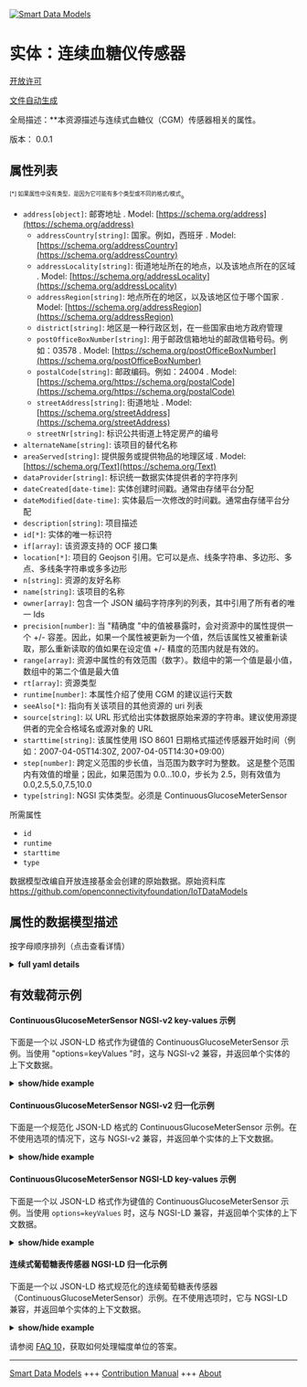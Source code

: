 <!-- 10-Header -->    
[![Smart Data Models](https://smartdatamodels.org/wp-content/uploads/2022/01/SmartDataModels_logo.png "Logo")](https://smartdatamodels.org)    
实体：连续血糖仪传感器    
===========<!-- /10-Header -->    
<!-- 15-License -->    
[开放许可](https://github.com/smart-data-models//dataModel.OCF/blob/master/ContinuousGlucoseMeterSensor/LICENSE.md)    
[文件自动生成](https://docs.google.com/presentation/d/e/2PACX-1vTs-Ng5dIAwkg91oTTUdt8ua7woBXhPnwavZ0FxgR8BsAI_Ek3C5q97Nd94HS8KhP-r_quD4H0fgyt3/pub?start=false&loop=false&delayms=3000#slide=id.gb715ace035_0_60)    
<!-- /15-License -->    
<!-- 20-Description -->    
全局描述：**本资源描述与连续式血糖仪（CGM）传感器相关的属性。    
版本： 0.0.1    
<!-- /20-Description -->    
<!-- 30-PropertiesList -->    
## 属性列表    
<sup><sub>[*] 如果属性中没有类型，是因为它可能有多个类型或不同的格式/模式</sub></sup>。    
- `address[object]`: 邮寄地址  . Model: [https://schema.org/address](https://schema.org/address)	- `addressCountry[string]`: 国家。例如，西班牙  . Model: [https://schema.org/addressCountry](https://schema.org/addressCountry)    
	- `addressLocality[string]`: 街道地址所在的地点，以及该地点所在的区域  . Model: [https://schema.org/addressLocality](https://schema.org/addressLocality)    
	- `addressRegion[string]`: 地点所在的地区，以及该地区位于哪个国家  . Model: [https://schema.org/addressRegion](https://schema.org/addressRegion)    
	- `district[string]`: 地区是一种行政区划，在一些国家由地方政府管理      
	- `postOfficeBoxNumber[string]`: 用于邮政信箱地址的邮政信箱号码。例如：03578  . Model: [https://schema.org/postOfficeBoxNumber](https://schema.org/postOfficeBoxNumber)    
	- `postalCode[string]`: 邮政编码。例如：24004  . Model: [https://schema.org/https://schema.org/postalCode](https://schema.org/https://schema.org/postalCode)    
	- `streetAddress[string]`: 街道地址  . Model: [https://schema.org/streetAddress](https://schema.org/streetAddress)    
	- `streetNr[string]`: 标识公共街道上特定房产的编号      
- `alternateName[string]`: 该项目的替代名称  - `areaServed[string]`: 提供服务或提供物品的地理区域  . Model: [https://schema.org/Text](https://schema.org/Text)- `dataProvider[string]`: 标识统一数据实体提供者的字符序列  - `dateCreated[date-time]`: 实体创建时间戳。通常由存储平台分配  - `dateModified[date-time]`: 实体最后一次修改的时间戳。通常由存储平台分配  - `description[string]`: 项目描述  - `id[*]`: 实体的唯一标识符  - `if[array]`: 该资源支持的 OCF 接口集  - `location[*]`: 项目的 Geojson 引用。它可以是点、线条字符串、多边形、多点、多线条字符串或多多边形  - `n[string]`: 资源的友好名称  - `name[string]`: 该项目的名称  - `owner[array]`: 包含一个 JSON 编码字符序列的列表，其中引用了所有者的唯一 Ids  - `precision[number]`: 当 "精确度 "中的值被暴露时，会对资源中的属性提供一个 +/- 容差。因此，如果一个属性被更新为一个值，然后该属性又被重新读取，那么重新读取的值如果在设定值 +/- 精度的范围内就是有效的。  - `range[array]`: 资源中属性的有效范围（数字）。数组中的第一个值是最小值，数组中的第二个值是最大值  - `rt[array]`: 资源类型  - `runtime[number]`: 本属性介绍了使用 CGM 的建议运行天数  - `seeAlso[*]`: 指向有关该项目的其他资源的 uri 列表  - `source[string]`: 以 URL 形式给出实体数据原始来源的字符串。建议使用源提供者的完全合格域名或源对象的 URL  - `starttime[string]`: 该属性使用 ISO 8601 日期格式描述传感器开始时间（例如：2007-04-05T14:30Z, 2007-04-05T14:30+09:00）  - `step[number]`: 跨定义范围的步长值，当范围为数字时为整数。  这是整个范围内有效值的增量；因此，如果范围为 0.0...10.0，步长为 2.5，则有效值为 0.0,2.5,5.0,7.5,10.0  - `type[string]`: NGSI 实体类型。必须是 ContinuousGlucoseMeterSensor  <!-- /30-PropertiesList -->    
<!-- 35-RequiredProperties -->    
所需属性    
- `id`  - `runtime`  - `starttime`  - `type`  <!-- /35-RequiredProperties -->    
<!-- 40-RequiredProperties -->    
数据模型改编自开放连接基金会创建的原始数据。原始资料库 https://github.com/openconnectivityfoundation/IoTDataModels    
<!-- /40-RequiredProperties -->    
<!-- 50-DataModelHeader -->    
## 属性的数据模型描述    
按字母顺序排列（点击查看详情）    
<!-- /50-DataModelHeader -->    
<!-- 60-ModelYaml -->    
<details><summary><strong>full yaml details</strong></summary>      
```yaml    
ContinuousGlucoseMeterSensor:      
  description: This Resource describes the Properties associated with Sensor for Continuous Glucose Meter (CGM).      
  properties:      
    address:      
      description: The mailing address      
      properties:      
        addressCountry:      
          description: 'The country. For example, Spain'      
          type: string      
          x-ngsi:      
            model: https://schema.org/addressCountry      
            type: Property      
        addressLocality:      
          description: 'The locality in which the street address is, and which is in the region'      
          type: string      
          x-ngsi:      
            model: https://schema.org/addressLocality      
            type: Property      
        addressRegion:      
          description: 'The region in which the locality is, and which is in the country'      
          type: string      
          x-ngsi:      
            model: https://schema.org/addressRegion      
            type: Property      
        district:      
          description: 'A district is a type of administrative division that, in some countries, is managed by the local government'      
          type: string      
          x-ngsi:      
            type: Property      
        postOfficeBoxNumber:      
          description: 'The post office box number for PO box addresses. For example, 03578'      
          type: string      
          x-ngsi:      
            model: https://schema.org/postOfficeBoxNumber      
            type: Property      
        postalCode:      
          description: 'The postal code. For example, 24004'      
          type: string      
          x-ngsi:      
            model: https://schema.org/https://schema.org/postalCode      
            type: Property      
        streetAddress:      
          description: The street address      
          type: string      
          x-ngsi:      
            model: https://schema.org/streetAddress      
            type: Property      
        streetNr:      
          description: Number identifying a specific property on a public street      
          type: string      
          x-ngsi:      
            type: Property      
      type: object      
      x-ngsi:      
        model: https://schema.org/address      
        type: Property      
    alternateName:      
      description: An alternative name for this item      
      type: string      
      x-ngsi:      
        type: Property      
    areaServed:      
      description: The geographic area where a service or offered item is provided      
      type: string      
      x-ngsi:      
        model: https://schema.org/Text      
        type: Property      
    dataProvider:      
      description: A sequence of characters identifying the provider of the harmonised data entity      
      type: string      
      x-ngsi:      
        type: Property      
    dateCreated:      
      description: Entity creation timestamp. This will usually be allocated by the storage platform      
      format: date-time      
      type: string      
      x-ngsi:      
        type: Property      
    dateModified:      
      description: Timestamp of the last modification of the entity. This will usually be allocated by the storage platform      
      format: date-time      
      type: string      
      x-ngsi:      
        type: Property      
    description:      
      description: A description of this item      
      type: string      
      x-ngsi:      
        type: Property      
    id:      
      anyOf:      
        - description: Identifier format of any NGSI entity      
          maxLength: 256      
          minLength: 1      
          pattern: ^[\w\-\.\{\}\$\+\*\[\]`|~^@!,:\\]+$      
          type: string      
          x-ngsi:      
            type: Property      
        - description: Identifier format of any NGSI entity      
          format: uri      
          type: string      
          x-ngsi:      
            type: Property      
      description: Unique identifier of the entity      
      x-ngsi:      
        type: Property      
    if:      
      description: The OCF Interface set supported by this Resource      
      items:      
        enum:      
          - oic.if.s      
          - oic.if.baseline      
        type: string      
      minItems: 1      
      readOnly: true      
      type: array      
      uniqueItems: true      
      x-ngsi:      
        type: Property      
    location:      
      description: 'Geojson reference to the item. It can be Point, LineString, Polygon, MultiPoint, MultiLineString or MultiPolygon'      
      oneOf:      
        - description: Geojson reference to the item. Point      
          properties:      
            bbox:      
              items:      
                type: number      
              minItems: 4      
              type: array      
            coordinates:      
              items:      
                type: number      
              minItems: 2      
              type: array      
            type:      
              enum:      
                - Point      
              type: string      
          required:      
            - type      
            - coordinates      
          title: GeoJSON Point      
          type: object      
          x-ngsi:      
            type: GeoProperty      
        - description: Geojson reference to the item. LineString      
          properties:      
            bbox:      
              items:      
                type: number      
              minItems: 4      
              type: array      
            coordinates:      
              items:      
                items:      
                  type: number      
                minItems: 2      
                type: array      
              minItems: 2      
              type: array      
            type:      
              enum:      
                - LineString      
              type: string      
          required:      
            - type      
            - coordinates      
          title: GeoJSON LineString      
          type: object      
          x-ngsi:      
            type: GeoProperty      
        - description: Geojson reference to the item. Polygon      
          properties:      
            bbox:      
              items:      
                type: number      
              minItems: 4      
              type: array      
            coordinates:      
              items:      
                items:      
                  items:      
                    type: number      
                  minItems: 2      
                  type: array      
                minItems: 4      
                type: array      
              type: array      
            type:      
              enum:      
                - Polygon      
              type: string      
          required:      
            - type      
            - coordinates      
          title: GeoJSON Polygon      
          type: object      
          x-ngsi:      
            type: GeoProperty      
        - description: Geojson reference to the item. MultiPoint      
          properties:      
            bbox:      
              items:      
                type: number      
              minItems: 4      
              type: array      
            coordinates:      
              items:      
                items:      
                  type: number      
                minItems: 2      
                type: array      
              type: array      
            type:      
              enum:      
                - MultiPoint      
              type: string      
          required:      
            - type      
            - coordinates      
          title: GeoJSON MultiPoint      
          type: object      
          x-ngsi:      
            type: GeoProperty      
        - description: Geojson reference to the item. MultiLineString      
          properties:      
            bbox:      
              items:      
                type: number      
              minItems: 4      
              type: array      
            coordinates:      
              items:      
                items:      
                  items:      
                    type: number      
                  minItems: 2      
                  type: array      
                minItems: 2      
                type: array      
              type: array      
            type:      
              enum:      
                - MultiLineString      
              type: string      
          required:      
            - type      
            - coordinates      
          title: GeoJSON MultiLineString      
          type: object      
          x-ngsi:      
            type: GeoProperty      
        - description: Geojson reference to the item. MultiLineString      
          properties:      
            bbox:      
              items:      
                type: number      
              minItems: 4      
              type: array      
            coordinates:      
              items:      
                items:      
                  items:      
                    items:      
                      type: number      
                    minItems: 2      
                    type: array      
                  minItems: 4      
                  type: array      
                type: array      
              type: array      
            type:      
              enum:      
                - MultiPolygon      
              type: string      
          required:      
            - type      
            - coordinates      
          title: GeoJSON MultiPolygon      
          type: object      
          x-ngsi:      
            type: GeoProperty      
      x-ngsi:      
        type: GeoProperty      
    n:      
      description: Friendly name of the Resource      
      maxLength: 64      
      readOnly: true      
      type: string      
      x-ngsi:      
        type: Property      
    name:      
      description: The name of this item      
      type: string      
      x-ngsi:      
        type: Property      
    owner:      
      description: A List containing a JSON encoded sequence of characters referencing the unique Ids of the owner(s)      
      items:      
        anyOf:      
          - description: Identifier format of any NGSI entity      
            maxLength: 256      
            minLength: 1      
            pattern: ^[\w\-\.\{\}\$\+\*\[\]`|~^@!,:\\]+$      
            type: string      
            x-ngsi:      
              type: Property      
          - description: Identifier format of any NGSI entity      
            format: uri      
            type: string      
            x-ngsi:      
              type: Property      
        description: Unique identifier of the entity      
        x-ngsi:      
          type: Property      
      type: array      
      x-ngsi:      
        type: Property      
    precision:      
      description: 'When exposed the value in ''precision'' provides a +/- tolerance against the Properties in the Resource. Thus if a Property is UPDATED to a value and that Property then RETRIEVED, the RETRIEVED value is valid if in the range of the set value +/- precision'      
      readOnly: true      
      type: number      
      x-ngsi:      
        type: Property      
    range:      
      description: 'The valid range for the Property in the Resource as a number. The first value in the array is the minimum value, the second value in the array is the maximum value'      
      items:      
        type: number      
      maxItems: 2      
      minItems: 2      
      readOnly: true      
      type: array      
      x-ngsi:      
        type: Property      
    rt:      
      description: The Resource Type      
      items:      
        enum:      
          - oic.r.cgm.sensor      
        type: string      
      minItems: 1      
      readOnly: true      
      type: array      
      uniqueItems: true      
      x-ngsi:      
        type: Property      
    runtime:      
      description: This Property describes the recommended runtime days using CGM      
      minimum: 0.0      
      readOnly: true      
      type: number      
      x-ngsi:      
        type: Property      
    seeAlso:      
      description: list of uri pointing to additional resources about the item      
      oneOf:      
        - items:      
            format: uri      
            type: string      
          minItems: 1      
          type: array      
        - format: uri      
          type: string      
      x-ngsi:      
        type: Property      
    source:      
      description: 'A sequence of characters giving the original source of the entity data as a URL. Recommended to be the fully qualified domain name of the source provider, or the URL to the source object'      
      type: string      
      x-ngsi:      
        type: Property      
    starttime:      
      description: 'This Property describes the Sensor start time using ISO 8601 datetime format (e.g: 2007-04-05T14:30Z, 2007-04-05T14:30+09:00)'      
      readOnly: true      
      type: string      
      x-ngsi:      
        type: Property      
    step:      
      description: 'Step value across the defined range an integer when the range is a number.  This is the increment for valid values across the range; so if range is 0.0..10.0 and step is 2.5 then valid values are 0.0,2.5,5.0,7.5,10.0'      
      readOnly: true      
      type: number      
      x-ngsi:      
        type: Property      
    type:      
      description: NGSI entity type. It has to be ContinuousGlucoseMeterSensor      
      enum:      
        - ContinuousGlucoseMeterSensor      
      type: string      
      x-ngsi:      
        type: Property      
  required:      
    - starttime      
    - runtime      
    - id      
    - type      
  type: object      
  x-derived-from: https://raw.githubusercontent.com/openconnectivityfoundation/IoTDataModels/master/ContinuousGlucoseMeterSensor.swagger.json      
  x-disclaimer: 'Redistribution and use in source and binary forms, with or without modification, are permitted  provided that the license conditions are met. Copyleft (c) 2022 Contributors to Smart Data Models Program'      
  x-license-url: https://github.com/smart-data-models/dataModel.OCF/blob/master/ContinuousGlucoseMeterSensor/LICENSE.md      
  x-model-schema: https://smart-data-models.github.io/dataModel.OCF/ContinuousGlucoseMeterSensor/schema.json      
  x-model-tags: OCF      
  x-version: 0.0.1      
```    
</details>      
<!-- /60-ModelYaml -->    
<!-- 70-MiddleNotes -->    
<!-- /70-MiddleNotes -->    
<!-- 80-Examples -->    
## 有效载荷示例    
#### ContinuousGlucoseMeterSensor NGSI-v2 key-values 示例    
下面是一个以 JSON-LD 格式作为键值的 ContinuousGlucoseMeterSensor 示例。当使用 "options=keyValues "时，这与 NGSI-v2 兼容，并返回单个实体的上下文数据。    
<details><summary><strong>show/hide example</strong></summary>      
```json  
{  
  "id": "urn:ngsi-ld:ContinuousGlucoseMeterSensor:id:VMKL:33852976",  
  "dateCreated": "2023-10-19T16:11:52Z",  
  "dateModified": "1983-06-12T17:45:55Z",  
  "source": "Parent chance account to explain join shoulder. Clos",  
  "name": "Expert relationship important group. Spring order chair thought message. Article thing grow management very.",  
  "alternateName": "Sit mention fly above put. Bill glass win prevent less network always.",  
  "description": "Light record reason open. People generation large those technology. Represent process open down since long practice.",  
  "dataProvider": "Ability room around",  
  "owner": [  
    "urn:ngsi-ld:ContinuousGlucoseMeterSensor:items:OTAY:98259767",  
    "urn:ngsi-ld:ContinuousGlucoseMeterSensor:items:SRXB:50094831"  
  ],  
  "seeAlso": [  
    "urn:ngsi-ld:ContinuousGlucoseMeterSensor:items:YHNC:24340465"  
  ],  
  "location": {  
    "type": "Point",  
    "coordinates": [  
      30.97083,  
      138.893906  
    ]  
  },  
  "address": {  
    "streetAddress": "Indicate adult per gun something. Simply grow of good.",  
    "addressLocality": "Inde",  
    "addressRegion": "With our truth also small. Listen act nearly child available project small. Evening test dream size.",  
    "addressCountry": "Special TV put national baby hit organization. Hotel national wall despite truth kitchen spend.",  
    "postalCode": "Minute reduce success easy.",  
    "postOfficeBoxNumber": "Dinner push blood if.",  
    "streetNr": "Her both challenge over. Meeting enjoy else certa",  
    "district": "Military letter result whatever no this. Top really father professional environmental language."  
  },  
  "areaServed": "Street former concern use",  
  "starttime": "New accept throw within. Music region worry. Source far officer. Lose air site instead.",  
  "runtime": 985.3,  
  "rt": [  
    "oic.r.cgm.sensor"  
  ],  
  "n": "Others response contain usually mouth",  
  "if": [  
    "oic.if.baseline"  
  ],  
  "range": [  
    807.7,  
    294.6  
  ],  
  "step": 461.9,  
  "precision": 363.5,  
  "type": "ContinuousGlucoseMeterSensor"  
}  
```  
</details>    
#### ContinuousGlucoseMeterSensor NGSI-v2 归一化示例    
下面是一个规范化 JSON-LD 格式的 ContinuousGlucoseMeterSensor 示例。在不使用选项的情况下，这与 NGSI-v2 兼容，并返回单个实体的上下文数据。    
<details><summary><strong>show/hide example</strong></summary>      
```json  
{  
  "id": "urn:ngsi-ld:ContinuousGlucoseMeterSensor:id:VMKL:33852976",  
  "dateCreated": {  
    "type": "DateTime",  
    "value": "2023-10-19T16:11:52Z"  
  },  
  "dateModified": {  
    "type": "DateTime",  
    "value": "1983-06-12T17:45:55Z"  
  },  
  "source": {  
    "type": "Text",  
    "value": "Parent chance account to explain join shoulder. Clos"  
  },  
  "name": {  
    "type": "Text",  
    "value": "Expert relationship important group. Spring order chair thought message. Article thing grow management very."  
  },  
  "alternateName": {  
    "type": "Text",  
    "value": "Sit mention fly above put. Bill glass win prevent less network always."  
  },  
  "description": {  
    "type": "Text",  
    "value": "Light record reason open. People generation large those technology. Represent process open down since long practice."  
  },  
  "dataProvider": {  
    "type": "Text",  
    "value": "Ability room around"  
  },  
  "owner": {  
    "type": "StructuredValue",  
    "value": [  
      "urn:ngsi-ld:ContinuousGlucoseMeterSensor:items:OTAY:98259767",  
      "urn:ngsi-ld:ContinuousGlucoseMeterSensor:items:SRXB:50094831"  
    ]  
  },  
  "seeAlso": {  
    "type": "StructuredValue",  
    "value": [  
      "urn:ngsi-ld:ContinuousGlucoseMeterSensor:items:YHNC:24340465"  
    ]  
  },  
  "location": {  
    "type": "geo:json",  
    "value": {  
      "type": "Point",  
      "coordinates": [  
        30.97083,  
        138.893906  
      ]  
    }  
  },  
  "address": {  
    "type": "StructuredValue",  
    "value": {  
      "streetAddress": "Indicate adult per gun something. Simply grow of good.",  
      "addressLocality": "Inde",  
      "addressRegion": "With our truth also small. Listen act nearly child available project small. Evening test dream size.",  
      "addressCountry": "Special TV put national baby hit organization. Hotel national wall despite truth kitchen spend.",  
      "postalCode": "Minute reduce success easy.",  
      "postOfficeBoxNumber": "Dinner push blood if.",  
      "streetNr": "Her both challenge over. Meeting enjoy else certa",  
      "district": "Military letter result whatever no this. Top really father professional environmental language."  
    }  
  },  
  "areaServed": {  
    "type": "Text",  
    "value": "Street former concern use"  
  },  
  "starttime": {  
    "type": "Text",  
    "value": "New accept throw within. Music region worry. Source far officer. Lose air site instead."  
  },  
  "runtime": {  
    "type": "Number",  
    "value": 985.3  
  },  
  "rt": {  
    "type": "StructuredValue",  
    "value": [  
      "oic.r.cgm.sensor"  
    ]  
  },  
  "n": {  
    "type": "Text",  
    "value": "Others response contain usually mouth"  
  },  
  "if": {  
    "type": "StructuredValue",  
    "value": [  
      "oic.if.baseline"  
    ]  
  },  
  "range": {  
    "type": "StructuredValue",  
    "value": [  
      807.7,  
      294.6  
    ]  
  },  
  "step": {  
    "type": "Number",  
    "value": 461.9  
  },  
  "precision": {  
    "type": "Number",  
    "value": 363.5  
  },  
  "type": "ContinuousGlucoseMeterSensor"  
}  
```  
</details>    
#### ContinuousGlucoseMeterSensor NGSI-LD key-values 示例    
下面是一个以 JSON-LD 格式作为键值的 ContinuousGlucoseMeterSensor 示例。当使用 `options=keyValues` 时，这与 NGSI-LD 兼容，并返回单个实体的上下文数据。    
<details><summary><strong>show/hide example</strong></summary>      
```json  
{  
  "id": "urn:ngsi-ld:ContinuousGlucoseMeterSensor:id:VMKL:33852976",  
  "dateCreated": "2023-10-19T16:11:52Z",  
  "dateModified": "1983-06-12T17:45:55Z",  
  "source": "Parent chance account to explain join shoulder. Clos",  
  "name": "Expert relationship important group. Spring order chair thought message. Article thing grow management very.",  
  "alternateName": "Sit mention fly above put. Bill glass win prevent less network always.",  
  "description": "Light record reason open. People generation large those technology. Represent process open down since long practice.",  
  "dataProvider": "Ability room around",  
  "owner": [  
    "urn:ngsi-ld:ContinuousGlucoseMeterSensor:items:OTAY:98259767",  
    "urn:ngsi-ld:ContinuousGlucoseMeterSensor:items:SRXB:50094831"  
  ],  
  "seeAlso": [  
    "urn:ngsi-ld:ContinuousGlucoseMeterSensor:items:YHNC:24340465"  
  ],  
  "location": {  
    "type": "Point",  
    "coordinates": [  
      30.97083,  
      138.893906  
    ]  
  },  
  "address": {  
    "streetAddress": "Indicate adult per gun something. Simply grow of good.",  
    "addressLocality": "Inde",  
    "addressRegion": "With our truth also small. Listen act nearly child available project small. Evening test dream size.",  
    "addressCountry": "Special TV put national baby hit organization. Hotel national wall despite truth kitchen spend.",  
    "postalCode": "Minute reduce success easy.",  
    "postOfficeBoxNumber": "Dinner push blood if.",  
    "streetNr": "Her both challenge over. Meeting enjoy else certa",  
    "district": "Military letter result whatever no this. Top really father professional environmental language."  
  },  
  "areaServed": "Street former concern use",  
  "starttime": "New accept throw within. Music region worry. Source far officer. Lose air site instead.",  
  "runtime": 985.3,  
  "rt": [  
    "oic.r.cgm.sensor"  
  ],  
  "n": "Others response contain usually mouth",  
  "if": [  
    "oic.if.baseline"  
  ],  
  "range": [  
    807.7,  
    294.6  
  ],  
  "step": 461.9,  
  "precision": 363.5,  
  "type": "ContinuousGlucoseMeterSensor",  
  "@context": [  
    "https://smartdatamodels.org/context.jsonld"  
  ]  
}  
```  
</details>    
#### 连续式葡萄糖表传感器 NGSI-LD 归一化示例    
下面是一个以 JSON-LD 格式规范化的连续葡萄糖表传感器（ContinuousGlucoseMeterSensor）示例。在不使用选项时，它与 NGSI-LD 兼容，并返回单个实体的上下文数据。    
<details><summary><strong>show/hide example</strong></summary>      
```json  
{  
    "id": "urn:ngsi-ld:ContinuousGlucoseMeterSensor:id:VMKL:33852976",  
    "dateCreated": {  
        "type": "Property",  
        "value": {  
            "@type": "DateTime",  
            "@value": "2023-10-19T16:11:52Z"  
        }  
    },  
    "dateModified": {  
        "type": "Property",  
        "value": {  
            "@type": "DateTime",  
            "@value": "1983-06-12T17:45:55Z"  
        }  
    },  
    "source": {  
        "type": "Property",  
        "value": "Parent chance account to explain join shoulder. Clos"  
    },  
    "name": {  
        "type": "Property",  
        "value": "Expert relationship important group. Spring order chair thought message. Article thing grow management very."  
    },  
    "alternateName": {  
        "type": "Property",  
        "value": "Sit mention fly above put. Bill glass win prevent less network always."  
    },  
    "description": {  
        "type": "Property",  
        "value": "Light record reason open. People generation large those technology. Represent process open down since long practice."  
    },  
    "dataProvider": {  
        "type": "Property",  
        "value": "Ability room around"  
    },  
    "owner": {  
        "type": "Property",  
        "value": [  
            "urn:ngsi-ld:ContinuousGlucoseMeterSensor:items:OTAY:98259767",  
            "urn:ngsi-ld:ContinuousGlucoseMeterSensor:items:SRXB:50094831"  
        ]  
    },  
    "seeAlso": {  
        "type": "Property",  
        "value": [  
            "urn:ngsi-ld:ContinuousGlucoseMeterSensor:items:YHNC:24340465"  
        ]  
    },  
    "location": {  
        "type": "GeoProperty",  
        "value": {  
            "type": "Point",  
            "coordinates": [  
                30.97083,  
                138.893906  
            ]  
        }  
    },  
    "address": {  
        "type": "Property",  
        "value": {  
            "streetAddress": "Indicate adult per gun something. Simply grow of good.",  
            "addressLocality": "Inde",  
            "addressRegion": "With our truth also small. Listen act nearly child available project small. Evening test dream size.",  
            "addressCountry": "Special TV put national baby hit organization. Hotel national wall despite truth kitchen spend.",  
            "postalCode": "Minute reduce success easy.",  
            "postOfficeBoxNumber": "Dinner push blood if.",  
            "streetNr": "Her both challenge over. Meeting enjoy else certa",  
            "district": "Military letter result whatever no this. Top really father professional environmental language."  
        }  
    },  
    "areaServed": {  
        "type": "Property",  
        "value": "Street former concern use"  
    },  
    "starttime": {  
        "type": "Property",  
        "value": "New accept throw within. Music region worry. Source far officer. Lose air site instead."  
    },  
    "runtime": {  
        "type": "Property",  
        "value": 985.3  
    },  
    "rt": {  
        "type": "Property",  
        "value": [  
            "oic.r.cgm.sensor"  
        ]  
    },  
    "n": {  
        "type": "Property",  
        "value": "Others response contain usually mouth"  
    },  
    "if": {  
        "type": "Property",  
        "value": [  
            "oic.if.baseline"  
        ]  
    },  
    "range": {  
        "type": "Property",  
        "value": [  
            807.7,  
            294.6  
        ]  
    },  
    "step": {  
        "type": "Property",  
        "value": 461.9  
    },  
    "precision": {  
        "type": "Property",  
        "value": 363.5  
    },  
    "type": "ContinuousGlucoseMeterSensor",  
    "@context": [  
        "https://smartdatamodels.org/context.jsonld"  
    ]  
}  
```  
</details><!-- /80-Examples -->    
<!-- 90-FooterNotes -->    
<!-- /90-FooterNotes -->    
<!-- 95-Units -->    
请参阅 [FAQ 10](https://smartdatamodels.org/index.php/faqs/)，获取如何处理幅度单位的答案。    
<!-- /95-Units -->    
<!-- 97-LastFooter -->    
---    
[Smart Data Models](https://smartdatamodels.org) +++ [Contribution Manual](https://bit.ly/contribution_manual) +++ [About](https://bit.ly/Introduction_SDM)<!-- /97-LastFooter -->    
